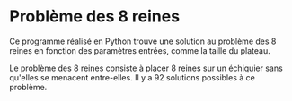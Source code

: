 # Problème des 8 reines

Ce programme réalisé en Python trouve une solution au problème des 8 reines en fonction des paramètres entrées, comme la taille du plateau.

Le problème des 8 reines consiste à placer 8 reines sur un échiquier sans qu'elles se menacent entre-elles. Il y a 92 solutions possibles à ce problème.
